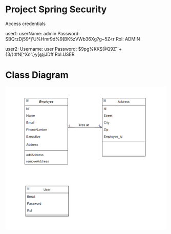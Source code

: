 # Project Spring Security

Access credentials

user1:
userName: admin
Password: SBQrzDj59*j'U%Hmr9d%9]BK5zVWb36Xg?g~5Z<r
Rol: ADMIN

user2:
Username: user
Password: $9pg%KKS@Q9Z``+{3/}:#N[^X*n*':}y[@jJDff
Rol:USER

# Class Diagram
![Screenshot](class_diagram.png)